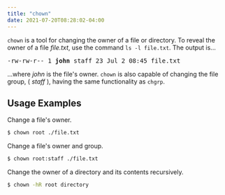 ```yaml
---
title: "chown"
date: 2021-07-20T08:28:02-04:00
---
```


`chown` is a tool for changing the owner of a file or directory. To reveal the
owner of a file _file.txt_, use the command `ls -l file.txt`. The output is...

<pre>
-rw-rw-r-- 1 <b>john</b> staff 23 Jul 2 08:45 file.txt
</pre>

...where _john_ is the file's owner. `chown` is also capable of changing the
file group, ( _staff_ ), having the same functionality as `chgrp`.

## Usage Examples

Change a file's owner.

```bash
$ chown root ./file.txt
```

Change a file's owner and group.

```bash
$ chown root:staff ./file.txt
```

Change the owner of a directory and its contents recursively.

```bash
$ chown -hR root directory
```

